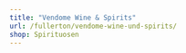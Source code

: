 ```yaml
---
title: "Vendome Wine & Spirits"
url: /fullerton/vendome-wine-und-spirits/
shop: Spirituosen
---
```


